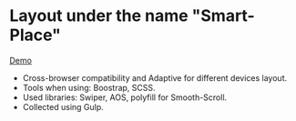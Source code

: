 # Layout under the name "Smart-Place"
 [Demo](https://mopsiq.github.io/Smart-Place/)
- Cross-browser compatibility and Adaptive for different devices layout. 
- Tools when using: Boostrap, SCSS. 
- Used libraries: Swiper, AOS, polyfill for Smooth-Scroll.
- Collected using Gulp.


